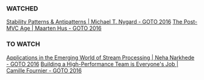 
### WATCHED
[Stability Patterns & Antipatterns | Michael T. Nygard - GOTO 2016](https://www.youtube.com/watch?v=VZePNGQojfA)
[The Post-MVC Age | Maarten Hus - GOTO 2016 ](https://www.youtube.com/watch?v=QQxNr6t1HEc)

### TO WATCH
[Applications in the Emerging World of Stream Processing | Neha Narkhede - GOTO 2016](https://www.youtube.com/watch?v=WuBQBTET8Qg)
[Building a High-Performance Team is Everyone's Job | Camille Fournier - GOTO 2016](https://www.youtube.com/watch?v=pTf5mqOrwvY)
